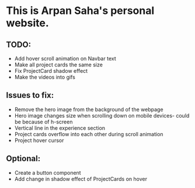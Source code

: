 # This is Arpan Saha's personal website.

## TODO:
- Add hover scroll animation on Navbar text
- Make all project cards the same size
- Fix ProjectCard shadow effect
- Make the videos into gifs


## Issues to fix:
- Remove the hero image from the background of the webpage
- Hero image changes size when scrolling down on mobile devices- could be because of h-screen
- Vertical line in the experience section
- Project cards overflow into each other during scroll animation
- Project hover cursor

## Optional:
- Create a button component
- Add change in shadow effect of ProjectCards on hover